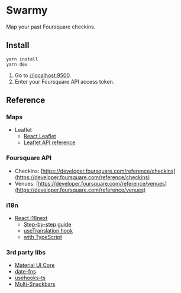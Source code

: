 # Swarmy

Map your past Foursquare checkins.

## Install

```
yarn install
yarn dev
```

1. Go to [//localhost:9500](http://localhost:9500).
2. Enter your Foursquare API access token.

## Reference

### Maps

- Leaflet
  - [React Leaflet](https://react-leaflet.js.org/docs/api-map/)
  - [Leaflet API reference](https://leafletjs.com/reference.html)

### Foursquare API

- Checkins: [https://developer.foursquare.com/reference/checkins](https://developer.foursquare.com/reference/checkins)
- Venues: [https://developer.foursquare.com/reference/venues](https://developer.foursquare.com/reference/venues)

### i18n

- [React i18next](https://react.i18next.com)
  - [Step-by-step guide](https://react.i18next.com/latest/using-with-hooks)
  - [useTranslation hook](https://react.i18next.com/latest/usetranslation-hook)
  - [with TypeScript](https://react.i18next.com/latest/typescript)

### 3rd party libs

- [Material UI Core](https://mui.com/material-ui/getting-started/overview/)
- [date-fns](https://date-fns.org/docs/Getting-Started)
- [usehooks-ts](https://github.com/juliencrn/usehooks-ts)
- [Multi-Snackbars](https://notistack.com/)
